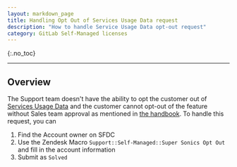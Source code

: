 ```yaml
---
layout: markdown_page
title: Handling Opt Out of Services Usage Data request
description: "How to handle Service Usage Data opt-out request"
category: GitLab Self-Managed licenses
---
```


{:.no_toc}

----

## Overview

The Support team doesn't have the ability to opt the customer out of [Services Usage Data](/handbook/legal/privacy/services-usage-data/) and the customer cannot opt-out of the feature without Sales team approval as mentioned in [the handbook](/handbook/sales/field-operations/order-processing/). To handle this request, you can 

1. Find the Account owner on SFDC 
1. Use the Zendesk Macro `Support::Self-Managed::Super Sonics Opt Out` and fill in the account information
1. Submit as `Solved`

